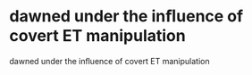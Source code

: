 # dawned under the inﬂuence of covert ET manipulation

dawned under the inﬂuence of covert ET manipulation